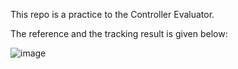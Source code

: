 This repo is a practice to the Controller Evaluator.

The reference and the tracking result is given below:

![image](https://github.com/user-attachments/assets/974b9033-5b1c-4919-8f3a-ead1f8727c1a)
